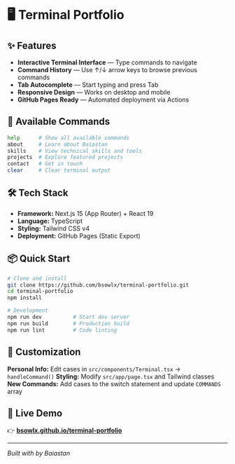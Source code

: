 # 🖥️ Terminal Portfolio

## ✨ Features

- **Interactive Terminal Interface** — Type commands to navigate
- **Command History** — Use ↑/↓ arrow keys to browse previous commands  
- **Tab Autocomplete** — Start typing and press Tab
- **Responsive Design** — Works on desktop and mobile
- **GitHub Pages Ready** — Automated deployment via Actions

## 🚀 Available Commands

```bash
help      # Show all available commands
about     # Learn about Baiastan
skills    # View technical skills and tools
projects  # Explore featured projects
contact   # Get in touch
clear     # Clear terminal output
```

## 🛠️ Tech Stack

- **Framework:** Next.js 15 (App Router) + React 19
- **Language:** TypeScript
- **Styling:** Tailwind CSS v4
- **Deployment:** GitHub Pages (Static Export)

## 📦 Quick Start

```bash
# Clone and install
git clone https://github.com/bsowlx/terminal-portfolio.git
cd terminal-portfolio
npm install

# Development
npm run dev          # Start dev server
npm run build        # Production build
npm run lint         # Code linting
```

## 🎨 Customization

**Personal Info:** Edit cases in `src/components/Terminal.tsx` → `handleCommand()`
**Styling:** Modify `src/app/page.tsx` and Tailwind classes
**New Commands:** Add cases to the switch statement and update `COMMANDS` array

## 📱 Live Demo

👉 **[bsowlx.github.io/terminal-portfolio](https://bsowlx.github.io/terminal-portfolio/)**

---

*Built with by Baiastan*
